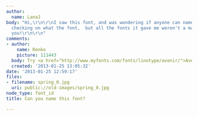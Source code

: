 ```yaml
---
author:
  name: LanaJ
body: "Hi,\r\n\r\nI saw this font, and was wondering if anyone can name it? I tried
  checking on what the font,  but all the fonts it gave me weren't a match.\r\n\r\nthank
  you!\r\n\r\n"
comments:
- author:
    name: Renko
    picture: 111443
  body: Try <a href="http://www.myfonts.com/fonts/linotype/avenir/">Avenir Black</a>
  created: '2013-01-25 13:05:32'
date: '2013-01-25 12:59:17'
files:
- filename: spring_0.jpg
  uri: public://old-images/spring_0.jpg
node_type: font_id
title: Can you name this font?

---
```

